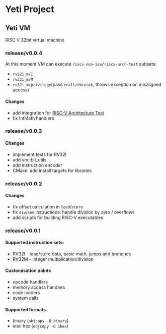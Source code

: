 # Yeti Project

## Yeti VM

RISC V 32bit virtual machine

### release/v0.0.4

At this moment VM can execute `riscv-non-isa/riscv-arch-test` subsets:
 * `rv32i_m/I`
 * `rv32i_m/M`
 * `rv32i_m/privilege`(pass `ecall/ebreack`, throws exception on misaligned access)

#### Changes

 * add integration for [RISC-V Architecture Test](tests/arch-tests/readme.md)
 * fix IntMath handlers

### release/v0.0.3

#### Changes

 * implement tests for RV32I
 * add vm::bit_utils
 * add instruction encoder
 * CMake: add install targets for libraries

### release/v0.0.2

#### Changes

 * fix offset calculation in `load`/`store`
 * fix `div`/`rem` instructions: handle division by zero / overflows
 * add scripts for building RISC-V executables

### release/v0.0.1

#### Supported instruction sets:

 * RV32I - load/store data, basic math, jumps and branches
 * RV32M - integer multiplication/division

#### Customisation points

 * opcode handlers
 * memory access handlers
 * code loaders
 * system calls

#### Supported formats

 * binary (`objcopy -O binary`)
 * intel hex (`objcopy -O ihex`)
